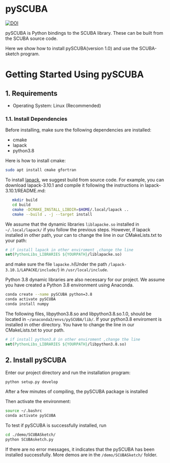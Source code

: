 pySCUBA
=========
[![DOI](https://zenodo.org/badge/DOI/10.5281/zenodo.10911359.svg)](https://doi.org/10.5281/zenodo.10911359)

pySCUBA is Python bindings to the SCUBA library. These can be built from the SCUBA source code. 

Here we show how to install pySCUBA(version 1.0) and use the SCUBA-sketch program.

Getting Started Using pySCUBA
============================

## 1. Requirements

-  Operating System: Linux (Recommended)

### 1.1. Install Dependencies

Before installing, make sure the following dependencies are installed:

-  cmake
-  lapack
-  python3.8

Here is how to install cmake:
```sh
sudo apt install cmake gfortran
```

To install [lapack](https://github.com/Reference-LAPACK/lapack), we suggest build from source code. For example, you can download lapack-3.10.1 and compile it following the instructions in lapack-3.10.1/README.md:

```sh
   mkdir build
   cd build
   cmake -DCMAKE_INSTALL_LIBDIR=$HOME/.local/lapack ..
   cmake --build . -j --target install
```

We assume that the dynamic libraries `liblapacke.so` installed in` ~/.local/lapack/` if you follow the previous steps. However, if lapack installed in other path, your can to change the line in our CMakeLists.txt to your path:
```cmake
# if install lapack in other enviroment ,change the line
set(PythonLibs_LIBRARIES ${YOURPATH}/liblapacke.so)
```
and make sure the file `lapacke.h`(Under the path `/lapack-3.10.1/LAPACKE/include/`) in `/usr/local/include`.

Python 3.8 dynamic libraries are also necessary for our project. We assume you have created a Python 3.8 environment using Anaconda. 
```sh
conda create --name pySCUBA python=3.8
conda activate pySCUBA
conda install numpy
``` 
The following files, libpython3.8.so and libpython3.8.so.1.0, should be located in `~/anaconda3/envs/pySCUBA/lib/`. If your python3.8 enviroment is installed in other directory. You have to change the line in our CMakeLists.txt to your path.
```cmake
# if install python3.8 in other enviroment ,change the line
set(PythonLibs_LIBRARIES ${YOURPATH}/libpython3.8.so)
```
## 2. Install pySCUBA
Enter our project directory and run the installation program:
```sh
python setup.py develop
```
After a few minutes of compiling, the pySCUBA package is installed

Then activate the environment:
```sh
source ~/.bashrc
conda activate pySCUBA
```

To test if pySCUBA is successfully installed, run
```sh
cd ./demo/SCUBASketch/
python SCUBAsketch.py
```
If there are no error messages, it indicates that the pySCUBA has been installed successfully. More demos are in the `/demo/SCUBASketch/` folder.